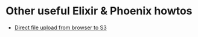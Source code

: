 # Other useful Elixir & Phoenix howtos


* [Direct file upload from browser to S3](https://stackoverflow.com/a/42211543/1729692)
